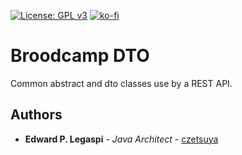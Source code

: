 [![License: GPL v3](https://img.shields.io/badge/License-GPLv3-blue.svg)](https://www.gnu.org/licenses/gpl-3.0)
[![ko-fi](https://www.ko-fi.com/img/githubbutton_sm.svg)](https://ko-fi.com/S6S0YXPX)

# Broodcamp DTO

Common abstract and dto classes use by a REST API.

## Authors

* **Edward P. Legaspi** - *Java Architect* - [czetsuya](https://github.com/czetsuya)
